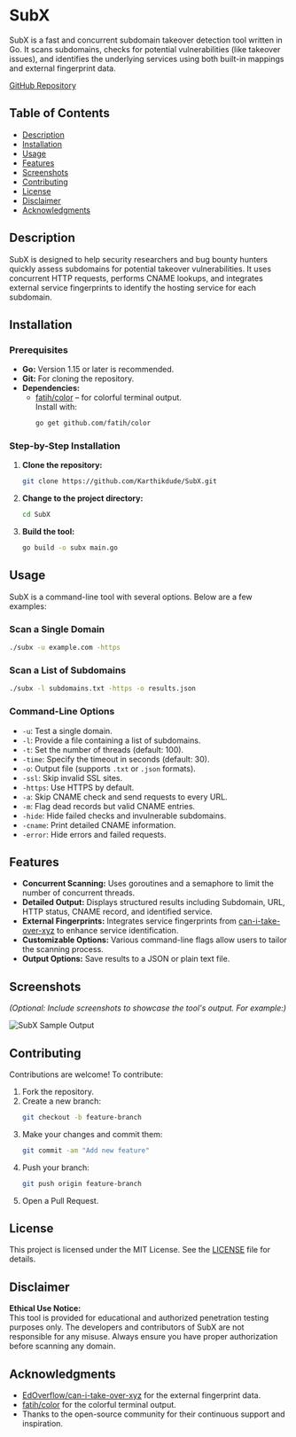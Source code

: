 
# SubX

SubX is a fast and concurrent subdomain takeover detection tool written in Go. It scans subdomains, checks for potential vulnerabilities (like takeover issues), and identifies the underlying services using both built-in mappings and external fingerprint data.

[GitHub Repository](https://github.com/Karthikdude/SubX)

## Table of Contents

- [Description](#description)
- [Installation](#installation)
- [Usage](#usage)
- [Features](#features)
- [Screenshots](#screenshots)
- [Contributing](#contributing)
- [License](#license)
- [Disclaimer](#disclaimer)
- [Acknowledgments](#acknowledgments)

## Description

SubX is designed to help security researchers and bug bounty hunters quickly assess subdomains for potential takeover vulnerabilities. It uses concurrent HTTP requests, performs CNAME lookups, and integrates external service fingerprints to identify the hosting service for each subdomain.

## Installation

### Prerequisites

- **Go:** Version 1.15 or later is recommended.
- **Git:** For cloning the repository.
- **Dependencies:**  
  - [fatih/color](https://github.com/fatih/color) – for colorful terminal output.  
    Install with:
    ```bash
    go get github.com/fatih/color
    ```

### Step-by-Step Installation

1. **Clone the repository:**
    ```bash
    git clone https://github.com/Karthikdude/SubX.git
    ```

2. **Change to the project directory:**
    ```bash
    cd SubX
    ```

3. **Build the tool:**
    ```bash
    go build -o subx main.go
    ```

## Usage

SubX is a command-line tool with several options. Below are a few examples:

### Scan a Single Domain

```bash
./subx -u example.com -https
```

### Scan a List of Subdomains

```bash
./subx -l subdomains.txt -https -o results.json
```

### Command-Line Options

- `-u`: Test a single domain.
- `-l`: Provide a file containing a list of subdomains.
- `-t`: Set the number of threads (default: 100).
- `-time`: Specify the timeout in seconds (default: 30).
- `-o`: Output file (supports `.txt` or `.json` formats).
- `-ssl`: Skip invalid SSL sites.
- `-https`: Use HTTPS by default.
- `-a`: Skip CNAME check and send requests to every URL.
- `-m`: Flag dead records but valid CNAME entries.
- `-hide`: Hide failed checks and invulnerable subdomains.
- `-cname`: Print detailed CNAME information.
- `-error`: Hide errors and failed requests.

## Features

- **Concurrent Scanning:** Uses goroutines and a semaphore to limit the number of concurrent threads.
- **Detailed Output:** Displays structured results including Subdomain, URL, HTTP status, CNAME record, and identified service.
- **External Fingerprints:** Integrates service fingerprints from [can-i-take-over-xyz](https://github.com/EdOverflow/can-i-take-over-xyz) to enhance service identification.
- **Customizable Options:** Various command-line flags allow users to tailor the scanning process.
- **Output Options:** Save results to a JSON or plain text file.

## Screenshots

*(Optional: Include screenshots to showcase the tool's output. For example:)*

![SubX Sample Output](screenshot.png)

## Contributing

Contributions are welcome! To contribute:

1. Fork the repository.
2. Create a new branch:  
   ```bash
   git checkout -b feature-branch
   ```
3. Make your changes and commit them:  
   ```bash
   git commit -am "Add new feature"
   ```
4. Push your branch:  
   ```bash
   git push origin feature-branch
   ```
5. Open a Pull Request.

## License

This project is licensed under the MIT License. See the [LICENSE](LICENSE) file for details.

## Disclaimer

**Ethical Use Notice:**  
This tool is provided for educational and authorized penetration testing purposes only. The developers and contributors of SubX are not responsible for any misuse. Always ensure you have proper authorization before scanning any domain.

## Acknowledgments

- [EdOverflow/can-i-take-over-xyz](https://github.com/EdOverflow/can-i-take-over-xyz) for the external fingerprint data.
- [fatih/color](https://github.com/fatih/color) for the colorful terminal output.
- Thanks to the open-source community for their continuous support and inspiration.
```

